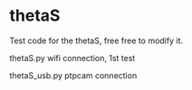 # thetaS
Test code for the thetaS, free free to modify it.

thetaS.py  wifi connection, 1st test

thetaS_usb.py ptpcam connection

